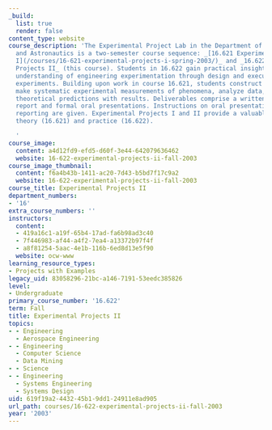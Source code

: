 ```yaml
---
_build:
  list: true
  render: false
content_type: website
course_description: 'The Experimental Project Lab in the Department of Aeronautics
  and Astronautics is a two-semester course sequence: _[16.621 Experimental Projects
  I](/courses/16-621-experimental-projects-i-spring-2003/)_ and _16.622 Experimental
  Projects II_ (this course). Students in 16.622 gain practical insight and improved
  understanding of engineering experimentation through design and execution of "project"
  experiments. Building upon work in course 16.621, students construct and test equipment,
  make systematic experimental measurements of phenomena, analyze data, and compare
  theoretical predictions with results. Deliverables comprise a written final project
  report and formal oral presentations. Instructions on oral presentations and multi-section
  reporting are given. Experimental Projects I and II provide a valuable link between
  theory (16.621) and practice (16.622).

  '
course_image:
  content: a4d12fd9-efd5-d60f-3e44-642079636462
  website: 16-622-experimental-projects-ii-fall-2003
course_image_thumbnail:
  content: f6a4b43b-1411-ac20-7d43-b5bd7f17c9a2
  website: 16-622-experimental-projects-ii-fall-2003
course_title: Experimental Projects II
department_numbers:
- '16'
extra_course_numbers: ''
instructors:
  content:
  - 419a16c1-a19f-65b4-17ad-fa6b98ad3c40
  - 7f446983-af44-a4f2-7ea4-a13372b97f4f
  - a8f81254-5aac-4e1b-116b-6ed8d13e5f90
  website: ocw-www
learning_resource_types:
- Projects with Examples
legacy_uid: 83058296-21bc-a146-7191-53eedc385826
level:
- Undergraduate
primary_course_number: '16.622'
term: Fall
title: Experimental Projects II
topics:
- - Engineering
  - Aerospace Engineering
- - Engineering
  - Computer Science
  - Data Mining
- - Science
- - Engineering
  - Systems Engineering
  - Systems Design
uid: 619f19a2-4432-45b1-9dd1-24911e8ad905
url_path: courses/16-622-experimental-projects-ii-fall-2003
year: '2003'
---
```

